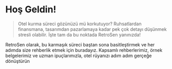 # Hoş Geldin!
> Otel kurma süreci gözünüzü mü korkutuyor? Ruhsatlardan finansmana, tasarımdan pazarlamaya kadar pek çok detayı düşünmek stresli olabilir. İşte tam da bu noktada RetroSen yanınızda!

RetroSen olarak, bu karmaşık süreci baştan sona basitleştirmek ve her adımda size rehberlik etmek için buradayız. Kapsamlı rehberlerimiz, örnek belgelerimiz ve uzman ipuçlarımızla, otel rüyanızı adım adım gerçeğe dönüştürün
